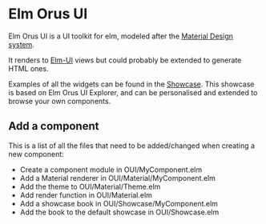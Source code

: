 Elm Orus UI
===========


Elm Orus UI is a UI toolkit for elm, modeled after the [Material Design
system](https://m3.material.io/).

It renders to
[Elm-UI](https://package.elm-lang.org/packages/mdgriffith/elm-ui/latest/) views
but could probably be extended to generate HTML ones.

Examples of all the widgets can be found in the 
[Showcase](https://elm.orus.io/elm-orus-ui/showcase). This showcase is based
on Elm Orus UI Explorer, and can be personalised and extended to browse your
own components.



Add a component
---------------

This is a list of all the files that need to be added/changed when creating a
new component:

- Create a component module in OUI/MyComponent.elm
- Add a Material renderer in OUI/Material/MyComponent.elm
- Add the theme to OUI/Material/Theme.elm
- Add render function in OUI/Material.elm
- Add a showcase book in OUI/Showcase/MyComponent.elm
- Add the book to the default showcase in OUI/Showcase.elm
